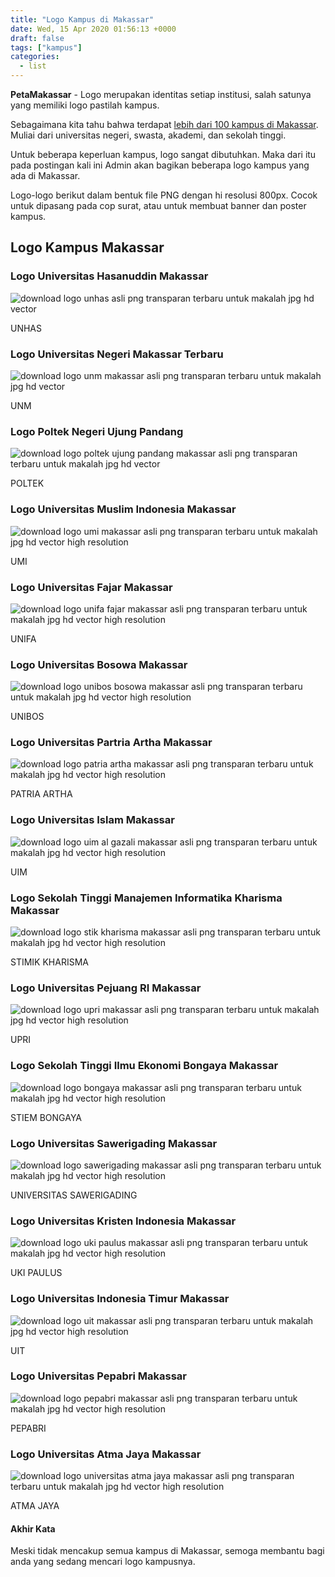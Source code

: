 ```yaml
---
title: "Logo Kampus di Makassar"
date: Wed, 15 Apr 2020 01:56:13 +0000
draft: false
tags: ["kampus"]
categories:
  - list
---
```


**PetaMakassar** - Logo merupakan identitas setiap institusi, salah satunya yang memiliki logo pastilah kampus.

Sebagaimana kita tahu bahwa terdapat [lebih dari 100 kampus di Makassar](https://petamakassar.com/daftar-kampus-di-makassar/). Muliai dari universitas negeri, swasta, akademi, dan sekolah tinggi.

Untuk beberapa keperluan kampus, logo sangat dibutuhkan. Maka dari itu pada postingan kali ini Admin akan bagikan beberapa logo kampus yang ada di Makassar.

Logo-logo berikut dalam bentuk file PNG dengan hi resolusi 800px. Cocok untuk dipasang pada cop surat, atau untuk membuat banner dan poster kampus.

## Logo Kampus Makassar

### Logo Universitas Hasanuddin Makassar

![download logo unhas asli png transparan terbaru untuk makalah jpg hd vector](/uploads/logo-kampus-unhas-universitas-hasanuddin-makassar.png)

UNHAS

### Logo Universitas Negeri Makassar Terbaru

![download logo unm makassar asli png transparan terbaru untuk makalah jpg hd vector](/uploads/logo-terbaru-unm-universitas-negeri-makassar.png)

UNM

### Logo Poltek Negeri Ujung Pandang

![download logo poltek ujung pandang makassar asli png transparan terbaru untuk makalah jpg hd vector](/uploads/logo-politeknik-negeri-ujung-pandang-makassar.png)

POLTEK

### Logo Universitas Muslim Indonesia Makassar

![download logo umi makassar asli png transparan terbaru untuk makalah jpg hd vector high resolution](/uploads/logo-kampus-umi-universitas-muslim-indonesia-makassar.png)

UMI

### Logo Universitas Fajar Makassar

![download logo unifa fajar makassar asli png transparan terbaru untuk makalah jpg hd vector high resolution](/uploads/logo-kampus-universitas-fajar-unifa-makassar.png)

UNIFA

### Logo Universitas Bosowa Makassar

![download logo unibos bosowa makassar asli png transparan terbaru untuk makalah jpg hd vector high resolution](/uploads/logo-kampus-univertas-bosowa-unibos-makassar.png)

UNIBOS

### Logo Universitas Partria Artha Makassar

![download logo patria artha makassar asli png transparan terbaru untuk makalah jpg hd vector high resolution](/uploads/logo-kampus-partria-artha-makassar.png)

PATRIA ARTHA

### Logo Universitas Islam Makassar

![download logo uim al gazali makassar asli png transparan terbaru untuk makalah jpg hd vector high resolution](/uploads/logo-uim-universitas-islam-makassar.png)

UIM

### Logo Sekolah Tinggi Manajemen Informatika Kharisma Makassar

![download logo stik kharisma makassar asli png transparan terbaru untuk makalah jpg hd vector high resolution](/uploads/logo-kampus-sekolah-tinggi-manajemen-informatika-dan-komputer-kharisma-makassar.png)

STIMIK KHARISMA

### Logo Universitas Pejuang RI Makassar

![download logo upri makassar asli png transparan terbaru untuk makalah jpg hd vector high resolution](/uploads/logo-kampus-upri-universitas-pejuang-makassar.png)

UPRI

### Logo Sekolah Tinggi Ilmu Ekonomi Bongaya Makassar

![download logo bongaya makassar asli png transparan terbaru untuk makalah jpg hd vector high resolution](/uploads/logo-stiem-bongaya-makassar.png)

STIEM BONGAYA

### Logo Universitas Sawerigading Makassar

![download logo sawerigading makassar asli png transparan terbaru untuk makalah jpg hd vector high resolution](/uploads/logo-universitas-sawerigading-makassar.png)

UNIVERSITAS SAWERIGADING

### Logo Universitas Kristen Indonesia Makassar

![download logo uki paulus makassar asli png transparan terbaru untuk makalah jpg hd vector high resolution](/uploads/Logo-uki-paulus-universitas-kristen-indonesia-makassar.png)

UKI PAULUS

### Logo Universitas Indonesia Timur Makassar

![download logo uit makassar asli png transparan terbaru untuk makalah jpg hd vector high resolution](/uploads/logo-kampus-uit-universitas-indonesia-timur-makassar.png)

UIT

### Logo Universitas Pepabri Makassar

![download logo pepabri makassar asli png transparan terbaru untuk makalah jpg hd vector high resolution](/uploads/logo-universitas-pepabri-makassar.png)

PEPABRI

### Logo Universitas Atma Jaya Makassar

![download logo universitas atma jaya makassar asli png transparan terbaru untuk makalah jpg hd vector high resolution](/uploads/logo-universitas-atma-jaya-makassar.png)

ATMA JAYA

#### Akhir Kata

Meski tidak mencakup semua kampus di Makassar, semoga membantu bagi anda yang sedang mencari logo kampusnya.
